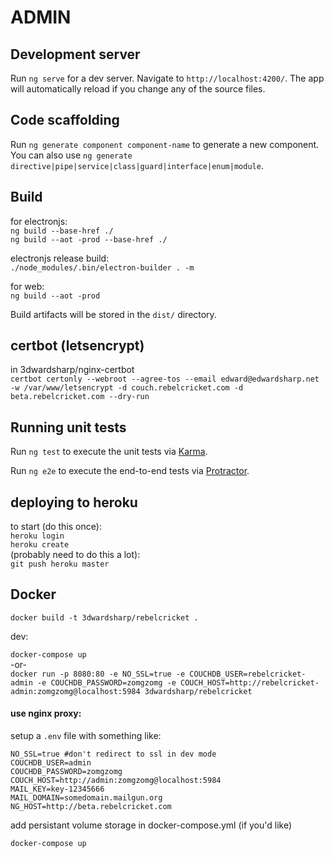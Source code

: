 # ADMIN

## Development server

Run `ng serve` for a dev server. Navigate to `http://localhost:4200/`. The app will automatically reload if you change any of the source files.

## Code scaffolding

Run `ng generate component component-name` to generate a new component. You can also use `ng generate directive|pipe|service|class|guard|interface|enum|module`.

## Build

for electronjs:  
`ng build --base-href ./`  
`ng build --aot -prod --base-href ./`

electronjs release build:  
`./node_modules/.bin/electron-builder . -m`

for web:  
`ng build --aot -prod`

Build artifacts will be stored in the `dist/` directory.

## certbot (letsencrypt)

in 3dwardsharp/nginx-certbot  
`certbot certonly --webroot --agree-tos --email edward@edwardsharp.net -w /var/www/letsencrypt -d couch.rebelcricket.com -d beta.rebelcricket.com --dry-run`

## Running unit tests

Run `ng test` to execute the unit tests via [Karma](https://karma-runner.github.io).

Run `ng e2e` to execute the end-to-end tests via [Protractor](http://www.protractortest.org/).

## deploying to heroku

to start (do this once):  
`heroku login`  
`heroku create`  
(probably need to do this a lot):  
`git push heroku master`

## Docker

`docker build -t 3dwardsharp/rebelcricket .`

dev:  

`docker-compose up`  
-or-  
`docker run -p 8080:80 -e NO_SSL=true -e COUCHDB_USER=rebelcricket-admin -e COUCHDB_PASSWORD=zomgzomg -e COUCH_HOST=http://rebelcricket-admin:zomgzomg@localhost:5984 3dwardsharp/rebelcricket`

#### use nginx proxy: 

setup a `.env` file with something like:

```
NO_SSL=true #don't redirect to ssl in dev mode
COUCHDB_USER=admin 
COUCHDB_PASSWORD=zomgzomg 
COUCH_HOST=http://admin:zomgzomg@localhost:5984
MAIL_KEY=key-12345666
MAIL_DOMAIN=somedomain.mailgun.org
NG_HOST=http://beta.rebelcricket.com
```

add persistant volume storage in docker-compose.yml (if you'd like)

`docker-compose up` 
